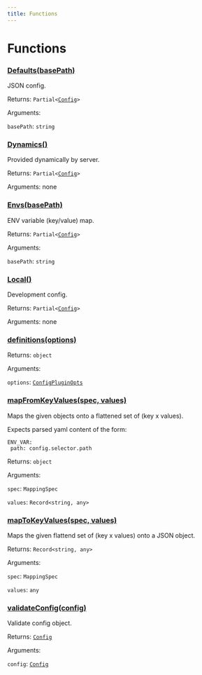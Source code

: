 ```yaml
---
title: Functions
---
```

# Functions
### [Defaults(basePath)](https://github.com/dxos/dxos/blob/main/packages/sdk/config/src/loaders/index.ts#L51)



JSON config.


Returns: <code>Partial&lt;[Config](/api/@dxos/config/interfaces/Config)&gt;</code>

Arguments: 

`basePath`: <code>string</code>

### [Dynamics()](https://github.com/dxos/dxos/blob/main/packages/sdk/config/src/loaders/index.ts#L38)



Provided dynamically by server.


Returns: <code>Partial&lt;[Config](/api/@dxos/config/interfaces/Config)&gt;</code>

Arguments: none

### [Envs(basePath)](https://github.com/dxos/dxos/blob/main/packages/sdk/config/src/loaders/index.ts#L43)



ENV variable (key/value) map.


Returns: <code>Partial&lt;[Config](/api/@dxos/config/interfaces/Config)&gt;</code>

Arguments: 

`basePath`: <code>string</code>

### [Local()](https://github.com/dxos/dxos/blob/main/packages/sdk/config/src/loaders/index.ts#L33)



Development config.


Returns: <code>Partial&lt;[Config](/api/@dxos/config/interfaces/Config)&gt;</code>

Arguments: none

### [definitions(options)](https://github.com/dxos/dxos/blob/main/packages/sdk/config/src/plugin/definitions.ts#L19)



Returns: <code>object</code>

Arguments: 

`options`: <code>[ConfigPluginOpts](/api/@dxos/config/interfaces/ConfigPluginOpts)</code>

### [mapFromKeyValues(spec, values)](https://github.com/dxos/dxos/blob/main/packages/sdk/config/src/config.ts#L33)



Maps the given objects onto a flattened set of (key x values).

Expects parsed yaml content of the form:

 ```
ENV_VAR:
  path: config.selector.path
```


Returns: <code>object</code>

Arguments: 

`spec`: <code>MappingSpec</code>

`values`: <code>Record&lt;string, any&gt;</code>

### [mapToKeyValues(spec, values)](https://github.com/dxos/dxos/blob/main/packages/sdk/config/src/config.ts#L79)



Maps the given flattend set of (key x values) onto a JSON object.


Returns: <code>Record&lt;string, any&gt;</code>

Arguments: 

`spec`: <code>MappingSpec</code>

`values`: <code>any</code>

### [validateConfig(config)](https://github.com/dxos/dxos/blob/main/packages/sdk/config/src/config.ts#L101)



Validate config object.


Returns: <code>[Config](/api/@dxos/config/interfaces/Config)</code>

Arguments: 

`config`: <code>[Config](/api/@dxos/config/interfaces/Config)</code>
